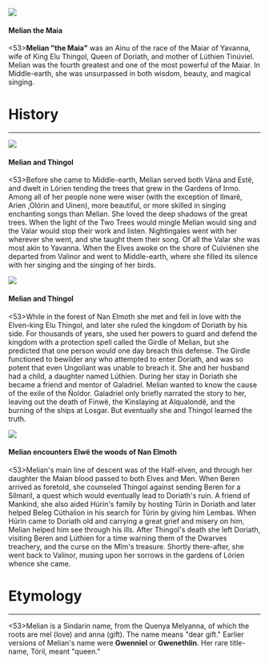 ![](melian/1.jpg)

#### Melian the Maia

<53>**Melian "the Maia"** was an Ainu of the race of the Maiar of Yavanna, wife of King Elu Thingol, Queen of Doriath, and mother of Lúthien Tinúviel. Melian was the fourth greatest and one of the most powerful of the Maiar. In Middle-earth, she was unsurpassed in both wisdom, beauty, and magical singing.

# History
---

![](melian/2.jpg)

#### Melian and Thingol

<53>Before she came to Middle-earth, Melian served both Vána and Estë, and dwelt in Lórien tending the trees that grew in the Gardens of Irmo. Among all of her people none were wiser (with the exception of Ilmarë, Arien ,Olórin and Uinen), more beautiful, or more skilled in singing enchanting songs than Melian. She loved the deep shadows of the great trees. When the light of the Two Trees would mingle Melian would sing and the Valar would stop their work and listen. Nightingales went with her wherever she went, and she taught them their song. Of all the Valar she was most akin to Yavanna. When the Elves awoke on the shore of Cuiviénen she departed from Valinor and went to Middle-earth, where she filled its silence with her singing and the singing of her birds.

![](melian/3.jpg)

#### Melian and Thingol

<53>While in the forest of Nan Elmoth she met and fell in love with the Elven-king Elu Thingol, and later she ruled the kingdom of Doriath by his side. For thousands of years, she used her powers to guard and defend the kingdom with a protection spell called the Girdle of Melian, but she predicted that one person would one day breach this defense. The Girdle functioned to bewilder any who attempted to enter Doriath, and was so potent that even Ungoliant was unable to breach it. She and her husband had a child, a daughter named Lúthien. During her stay in Doriath she became a friend and mentor of Galadriel. Melian wanted to know the cause of the exile of the Ñoldor. Galadriel only briefly narrated the story to her, leaving out the death of Finwë, the Kinslaying at Alqualondë, and the burning of the ships at Losgar. But eventually she and Thingol learned the truth.

![](melian/4.jpg)

#### Melian encounters Elwë the woods of Nan Elmoth

<53>Melian's main line of descent was of the Half-elven, and through her daughter the Maian blood passed to both Elves and Men. When Beren arrived as foretold, she counseled Thingol against sending Beren for a Silmaril, a quest which would eventually lead to Doriath's ruin. A friend of Mankind, she also aided Húrin's family by hosting Túrin in Doriath and later helped Beleg Cúthalion in his search for Túrin by giving him Lembas. When Húrin came to Doriath old and carrying a great grief and misery on him, Melian helped him see through his ills. After Thingol's death she left Doriath, visiting Beren and Lúthien for a time warning them of the Dwarves treachery, and the curse on the Mîm's treasure. Shortly there-after, she went back to Valinor, musing upon her sorrows in the gardens of Lórien whence she came.

# Etymology

---

<53>Melian is a Sindarin name, from the Quenya Melyanna, of which the roots are mel (love) and anna (gift). The name means "dear gift." Earlier versions of Melian's name were **Gwenniel** or **Gwenethlin**. Her rare title-name, Tóril, meant "queen."
